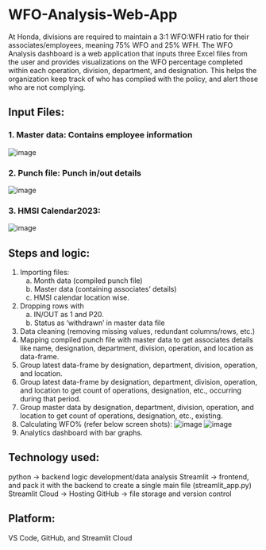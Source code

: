 # WFO-Analysis-Web-App

At Honda, divisions are required to maintain a 3:1 WFO:WFH ratio for their associates/employees, meaning 75% WFO and 25% WFH. 
The WFO Analysis dashboard is a web application that inputs three Excel files from the user and provides visualizations on the WFO percentage completed within each operation, division, department, and designation. 
This helps the organization keep track of who has complied with the policy, and alert those who are not complying.


## Input Files: 
### 1.	Master data: Contains employee information
![image](https://user-images.githubusercontent.com/43701324/226509394-e1b4e863-ca17-4c29-ba7e-26a821877671.png)

### 2.	Punch file: Punch in/out details
![image](https://user-images.githubusercontent.com/43701324/226511134-c97e22ee-9312-442e-8396-bc8a430df913.png)

### 3.	HMSI Calendar2023: 
![image](https://user-images.githubusercontent.com/43701324/226511180-b65552ee-c14c-4e84-9f57-50e0b3233582.png)



## Steps and logic:
1.	Importing files:<br />
&nbsp;&nbsp; a.	Month data (compiled punch file)<br />
&nbsp;&nbsp; b.	Master data (containing associates’ details)<br />
&nbsp;&nbsp; c.	HMSI calendar location wise. 
2.	Dropping rows with <br />
&nbsp;&nbsp; a.	IN/OUT as 1 and P20.<br />
&nbsp;&nbsp; b.	Status as ‘withdrawn’ in master data file
3.	Data cleaning (removing missing values, redundant columns/rows, etc.)
4.	Mapping compiled punch file with master data to get associates details like name, designation, department, division, operation, and location as data-frame.
5.	Group latest data-frame by designation, department, division, operation, and location.
6.	Group latest data-frame by designation, department, division, operation, and location to get count of operations, designation, etc., occurring during that period.
7.	Group master data by designation, department, division, operation, and location to get count of operations, designation, etc., existing.
8.	Calculating WFO% (refer below screen shots):
![image](https://user-images.githubusercontent.com/43701324/226509522-879dc50d-bb81-48df-af3b-b8657c62910e.png)
![image](https://user-images.githubusercontent.com/43701324/226509539-9dc0721e-e241-4faa-8c7b-de7314427785.png)
9.	Analytics dashboard with bar graphs.



## Technology used: 
python -> backend logic development/data analysis
Streamlit -> frontend, and pack it with the backend to create a single main file (streamlit_app.py)
Streamlit Cloud -> Hosting
GitHub -> file storage and version control

## Platform: 
VS Code, GitHub, and Streamlit Cloud
